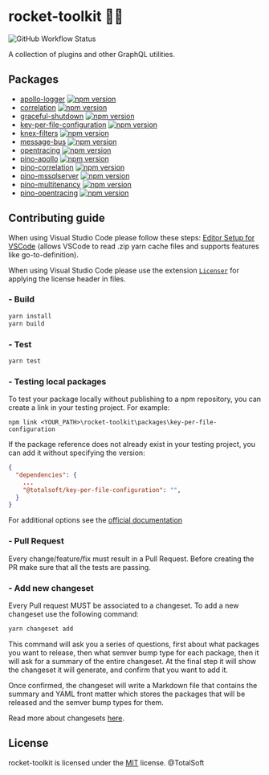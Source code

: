 # rocket-toolkit 👩‍🔧 

![GitHub Workflow Status](https://img.shields.io/github/actions/workflow/status/osstotalsoft/rocket-toolkit/workflows/npm-publish.yaml?branch=main)

A collection of plugins and other GraphQL utilities.

## Packages
  - [apollo-logger](./packages/apollo-logger#readme) [![npm version](https://badge.fury.io/js/@totalsoft%2Fapollo-logger.svg)](https://badge.fury.io/js/@totalsoft%2Fapollo-logger)
  - [correlation](./packages/correlation#readme) [![npm version](https://badge.fury.io/js/@totalsoft%2Fcorrelation.svg)](https://badge.fury.io/js/@totalsoft%2Fcorrelation)
  - [graceful-shutdown](./packages/graceful-shutdown#readme) [![npm version](https://badge.fury.io/js/@totalsoft%2Fgraceful-shutdown.svg)](https://badge.fury.io/js/@totalsoft%2Fgraceful-shutdown)
  - [key-per-file-configuration](./packages/key-per-file-configuration#readme) [![npm version](https://badge.fury.io/js/@totalsoft%2Fkey-per-file-configuration.svg)](https://badge.fury.io/js/@totalsoft%2Fkey-per-file-configuration)
  - [knex-filters](./packages/knex-filters#readme) [![npm version](https://badge.fury.io/js/@totalsoft%2Fknex-filters.svg)](https://badge.fury.io/js/@totalsoft%2Fknex-filters)
  - [message-bus](./packages/message-bus#readme) [![npm version](https://badge.fury.io/js/@totalsoft%2Fmessage-bus.svg)](https://badge.fury.io/js/@totalsoft%2Fmessage-bus)
  - [opentracing](./packages/opentracing#readme) [![npm version](https://badge.fury.io/js/@totalsoft%2Fopentracing.svg)](https://badge.fury.io/js/@totalsoft%2Fopentracing)
  - [pino-apollo](./packages/pino-apollo#readme) [![npm version](https://badge.fury.io/js/@totalsoft%2Fpino-apollo.svg)](https://badge.fury.io/js/@totalsoft%2Fpino-apollo)
  - [pino-correlation](./packages/pino-correlation#readme) [![npm version](https://badge.fury.io/js/@totalsoft%2Fpino-correlation.svg)](https://badge.fury.io/js/@totalsoft%2Fpino-correlation)
  - [pino-mssqlserver](./packages/pino-mssqlserver#readme) [![npm version](https://badge.fury.io/js/@totalsoft%2Fpino-mssqlserver.svg)](https://badge.fury.io/js/@totalsoft%2Fpino-mssqlserver)
  - [pino-multitenancy](./packages/pino-multitenancy#readme) [![npm version](https://badge.fury.io/js/@totalsoft%2Fpino-multitenancy.svg)](https://badge.fury.io/js/@totalsoft%2Fpino-multitenancy)
  - [pino-opentracing](./packages/pino-opentracing#readme) [![npm version](https://badge.fury.io/js/@totalsoft%2Fpino-opentracing.svg)](https://badge.fury.io/js/@totalsoft%2Fpino-opentracing)     

## Contributing guide
When using Visual Studio Code please follow these steps: [Editor Setup for VSCode](https://yarnpkg.com/getting-started/editor-sdks#vscode) (allows VSCode to read .zip yarn cache files and supports features like go-to-definition).

When using Visual Studio Code please use the extension [`Licenser`](https://marketplace.visualstudio.com/items?itemName=ymotongpoo.licenser) for applying the license header in files.
### - Build
```javascript
yarn install
yarn build
```
### - Test
```javascript
yarn test
```

### - Testing local packages
To test your package locally without publishing to a npm repository, you can create a link in your testing project. For example:
```shell
npm link <YOUR_PATH>\rocket-toolkit\packages\key-per-file-configuration
```

If the package reference does not already exist in your testing project, you can add it without specifying the version:
```json
{
  "dependencies": {
    ...
    "@totalsoft/key-per-file-configuration": "",
  }
}
```
For additional options see the [official documentation](https://docs.npmjs.com/cli/v8/commands/npm-link)

### - Pull Request
Every change/feature/fix must result in a Pull Request. Before creating the PR make sure that all the tests are passing.

### - Add new changeset
Every Pull request MUST be associated to a changeset. To add a new changeset use the following command: 
```javascript
yarn changeset add
```
This command will ask you a series of questions, first about what packages you want to release, then what semver bump type for each package, then it will ask for a summary of the entire changeset. At the final step it will show the changeset it will generate, and confirm that you want to add it.

Once confirmed, the changeset will write a Markdown file that contains the summary and YAML front matter which stores the packages that will be released and the semver bump types for them.

Read more about changesets [here](https://github.com/changesets/changesets/blob/main/docs/adding-a-changeset.md).

## License
rocket-toolkit is licensed under the [MIT](LICENSE) license. @TotalSoft

